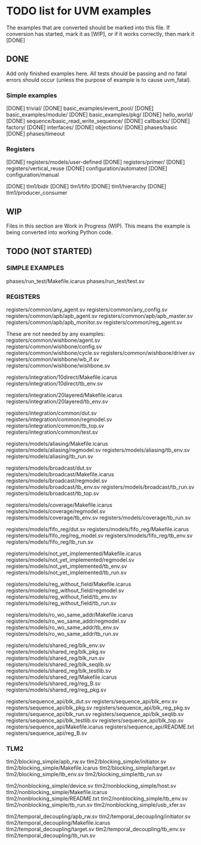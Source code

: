 TODO list for UVM examples
==========================

The examples that are converted should be marked into this file. If conversion
has started, mark it as [WIP], or if it works correctly, then mark it [DONE]

DONE
------------------

Add only finished examples here. All tests should be passing and no fatal errors
should occur (unless the purpose of example is to cause uvm_fatal).

### Simple examples ###

[DONE] trivial/
[DONE] basic_examples/event_pool/
[DONE] basic_examples/module/
[DONE] basic_examples/pkg/
[DONE] hello_world/
[DONE] sequence/basic_read_write_sequence/
[DONE] callbacks/
[DONE] factory/
[DONE] interfaces/
[DONE] objections/
[DONE] phases/basic
[DONE] phases/timeout

### Registers ###

[DONE] registers/models/user-defined
[DONE] registers/primer/
[DONE] registers/vertical_reuse
[DONE] configuration/automated
[DONE] configuration/manual

[DONE] tlm1/bidir
[DONE] tlm1/fifo
[DONE] tlm1/hierarchy
[DONE] tlm1/producer_consumer

WIP
------------------

Files in this section are Work in Progress (WIP). This means the example is
being converted into working Python code.


TODO (NOT STARTED)
------------------

### SIMPLE EXAMPLES ###


phases/run_test/Makefile.icarus
phases/run_test/test.sv


### REGISTERS ###

registers/common/any_agent.sv
registers/common/any_config.sv
registers/common/apb/apb_agent.sv
registers/common/apb/apb_master.sv
registers/common/apb/apb_monitor.sv
registers/common/reg_agent.sv

These are not needed by any examples:
registers/common/wishbone/agent.sv
registers/common/wishbone/config.sv
registers/common/wishbone/cycle.sv
registers/common/wishbone/driver.sv
registers/common/wishbone/wb_if.sv
registers/common/wishbone/wishbone.sv

registers/integration/10direct/Makefile.icarus
registers/integration/10direct/tb_env.sv

registers/integration/20layered/Makefile.icarus
registers/integration/20layered/tb_env.sv

registers/integration/common/dut.sv
registers/integration/common/regmodel.sv
registers/integration/common/tb_top.sv
registers/integration/common/test.sv

registers/models/aliasing/Makefile.icarus
registers/models/aliasing/regmodel.sv
registers/models/aliasing/tb_env.sv
registers/models/aliasing/tb_run.sv

registers/models/broadcast/dut.sv
registers/models/broadcast/Makefile.icarus
registers/models/broadcast/regmodel.sv
registers/models/broadcast/tb_env.sv
registers/models/broadcast/tb_run.sv
registers/models/broadcast/tb_top.sv

registers/models/coverage/Makefile.icarus
registers/models/coverage/regmodel.sv
registers/models/coverage/tb_env.sv
registers/models/coverage/tb_run.sv

registers/models/fifo_reg/dut.sv
registers/models/fifo_reg/Makefile.icarus
registers/models/fifo_reg/reg_model.sv
registers/models/fifo_reg/tb_env.sv
registers/models/fifo_reg/tb_run.sv

registers/models/not_yet_implemented/Makefile.icarus
registers/models/not_yet_implemented/regmodel.sv
registers/models/not_yet_implemented/tb_env.sv
registers/models/not_yet_implemented/tb_run.sv

registers/models/reg_without_field/Makefile.icarus
registers/models/reg_without_field/regmodel.sv
registers/models/reg_without_field/tb_env.sv
registers/models/reg_without_field/tb_run.sv

registers/models/ro_wo_same_addr/Makefile.icarus
registers/models/ro_wo_same_addr/regmodel.sv
registers/models/ro_wo_same_addr/tb_env.sv
registers/models/ro_wo_same_addr/tb_run.sv

registers/models/shared_reg/blk_env.sv
registers/models/shared_reg/blk_pkg.sv
registers/models/shared_reg/blk_run.sv
registers/models/shared_reg/blk_seqlib.sv
registers/models/shared_reg/blk_testlib.sv
registers/models/shared_reg/Makefile.icarus
registers/models/shared_reg/reg_B.sv
registers/models/shared_reg/reg_pkg.sv

registers/sequence_api/blk_dut.sv
registers/sequence_api/blk_env.sv
registers/sequence_api/blk_pkg.sv
registers/sequence_api/blk_reg_pkg.sv
registers/sequence_api/blk_run.sv
registers/sequence_api/blk_seqlib.sv
registers/sequence_api/blk_testlib.sv
registers/sequence_api/blk_top.sv
registers/sequence_api/Makefile.icarus
registers/sequence_api/README.txt
registers/sequence_api/reg_B.sv

### TLM2 ###

tlm2/blocking_simple/apb_rw.sv
tlm2/blocking_simple/initiator.sv
tlm2/blocking_simple/Makefile.icarus
tlm2/blocking_simple/target.sv
tlm2/blocking_simple/tb_env.sv
tlm2/blocking_simple/tb_run.sv

tlm2/nonblocking_simple/device.sv
tlm2/nonblocking_simple/host.sv
tlm2/nonblocking_simple/Makefile.icarus
tlm2/nonblocking_simple/README.txt
tlm2/nonblocking_simple/tb_env.sv
tlm2/nonblocking_simple/tb_run.sv
tlm2/nonblocking_simple/usb_xfer.sv

tlm2/temporal_decoupling/apb_rw.sv
tlm2/temporal_decoupling/initiator.sv
tlm2/temporal_decoupling/Makefile.icarus
tlm2/temporal_decoupling/target.sv
tlm2/temporal_decoupling/tb_env.sv
tlm2/temporal_decoupling/tb_run.sv

